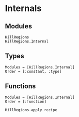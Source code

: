 # Internals

## Modules

```@docs
HillRegions
HillRegions.Internal
```

## Types

```@autodocs
Modules = [HillRegions.Internal]
Order = [:constant, :type]
```

## Functions

```@autodocs
Modules = [HillRegions.Internal]
Order = [:function]
```

```@docs
HillRegions.apply_recipe
```
